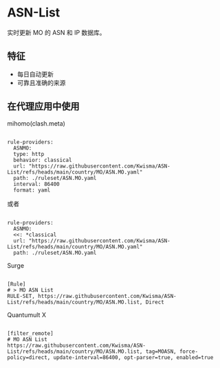 
# ASN-List
    
实时更新 MO 的 ASN 和 IP 数据库。
    
## 特征
    
- 每日自动更新
- 可靠且准确的来源
    
## 在代理应用中使用
    
mihomo(clash.meta)
   
<pre><code class="language-javascript">
rule-providers:
  ASNMO:
  type: http
  behavior: classical
  url: "https://raw.githubusercontent.com/Kwisma/ASN-List/refs/heads/main/country/MO/ASN.MO.yaml"
  path: ./ruleset/ASN.MO.yaml
  interval: 86400
  format: yaml
</code></pre>

或者

<pre><code class="language-javascript">
rule-providers:
  ASNMO:
  <<: *classical
  url: "https://raw.githubusercontent.com/Kwisma/ASN-List/refs/heads/main/country/MO/ASN.MO.yaml"
  path: ./ruleset/ASN.MO.yaml
</code></pre>
    
Surge
    
<pre><code class="language-javascript">
[Rule]
# > MO ASN List
RULE-SET, https://raw.githubusercontent.com/Kwisma/ASN-List/refs/heads/main/country/MO/ASN.MO.list, Direct
</code></pre>
    
Quantumult X
    
<pre><code class="language-javascript">
[filter_remote]
# MO ASN List
https://raw.githubusercontent.com/Kwisma/ASN-List/refs/heads/main/country/MO/ASN.MO.list, tag=MOASN, force-policy=direct, update-interval=86400, opt-parser=true, enabled=true
</code></pre>
